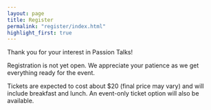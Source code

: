 ```yaml
---
layout: page
title: Register
permalink: "register/index.html"
highlight_first: true
---
```


Thank you for your interest in Passion Talks!

Registration is not yet open. We appreciate your patience as we get
everything ready for the event.

Tickets are expected to cost about $20 (final price may vary) and will
include breakfast and lunch. An event-only ticket option will also be
available.
